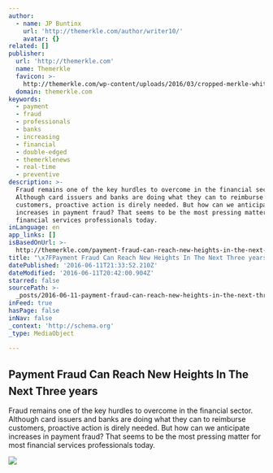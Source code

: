 ```yaml
---
author:
  - name: JP Buntinx
    url: 'http://themerkle.com/author/writer10/'
    avatar: {}
related: []
publisher:
  url: 'http://themerkle.com'
  name: Themerkle
  favicon: >-
    http://themerkle.com/wp-content/uploads/2016/03/cropped-merkle-white-1-192x192.png
  domain: themerkle.com
keywords:
  - payment
  - fraud
  - professionals
  - banks
  - increasing
  - financial
  - double-edged
  - themerklenews
  - real-time
  - preventive
description: >-
  Fraud remains one of the key hurdles to overcome in the financial sector.
  Although card issuers and banks are doing what they can to reimburse
  customers, proactive action is direly needed. But how can we anticipate
  increases in payment fraud? That seems to be the most pressing matter for most
  financial services professionals today.
inLanguage: en
app_links: []
isBasedOnUrl: >-
  http://themerkle.com/payment-fraud-can-reach-new-heights-in-the-next-three-years/
title: "\x7FPayment Fraud Can Reach New Heights In The Next Three years"
datePublished: '2016-06-11T21:33:52.210Z'
dateModified: '2016-06-11T20:42:00.904Z'
starred: false
sourcePath: >-
  _posts/2016-06-11-payment-fraud-can-reach-new-heights-in-the-next-three-years.md
inFeed: true
hasPage: false
inNav: false
_context: 'http://schema.org'
_type: MediaObject

---
```

<article style=""><h1>Payment Fraud Can Reach New Heights In The Next Three years</h1><p>Fraud remains one of the key hurdles to overcome in the financial sector. Although card issuers and banks are doing what they can to reimburse customers, proactive action is direly needed. But how can we anticipate increases in payment fraud? That seems to be the most pressing matter for most financial services professionals today.</p><img src="http://themerkle.com/wp-content/uploads/2016/06/shutterstock_141238108.jpg" /></article>